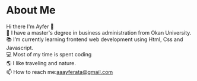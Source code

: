 # About Me

Hi there I'm Ayfer 👋
<br>🔭 I have a master's degree in business administration from Okan University.
<br>📚 I’m currently learning frontend web development using Html, Css and Javascript.
<br>💻 Most of my time is spent coding 
<br>🌎 I like traveling and nature.
<br>📫 How to reach me:aaayferata@gmail.com

